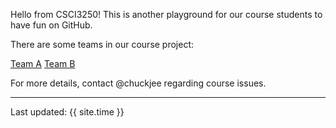 Hello from CSCI3250! This is another playground for our course students to have fun on GitHub.

There are some teams in our course project:

[Team A](https://csci3250-2019.github.io/project-team-a/ 'Team-A')
[Team B](https://csci3250-2019.github.io/project-team-b/ 'Team-B')

For more details, contact @chuckjee regarding course issues.

---
Last updated: {{ site.time }}

